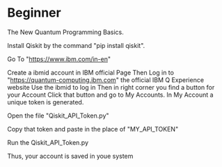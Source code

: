 # Beginner
The New Quantum Programming Basics.

Install Qiskit by the command "pip install qiskit".

Go To "https://www.ibm.com/in-en"

Create a ibmid account in IBM official Page
Then Log in to "https://quantum-computing.ibm.com" the official IBM Q Experience website
Use the ibmid to log in 
Then in right corner you find a button for your Account
Click that button and go to My Accounts. 
In My Account a unique token is generated. 

Open the file "Qiskit_API_Token.py"

Copy that token and paste in the place of "MY_API_TOKEN"

Run the Qiskit_API_Token.py

Thus, your account is saved in youe system

